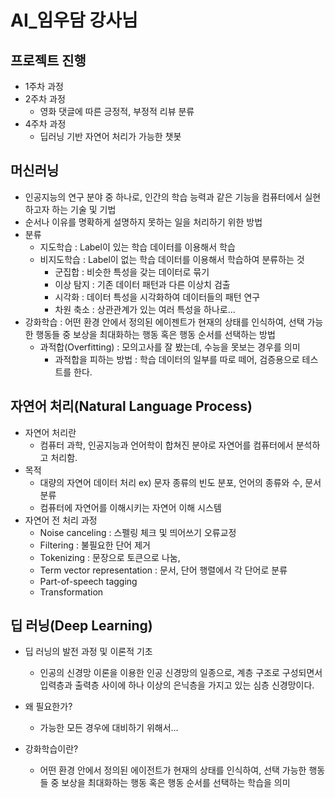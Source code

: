 # AI_임우담 강사님



## 프로젝트 진행

- 1주차 과정
- 2주차 과정
  - 영화 댓글에 따른 긍정적, 부정적 리뷰 분류
- 4주차 과정
  - 딥러닝 기반 자연어 처리가 가능한 챗봇



## 머신러닝

- 인공지능의 연구 분야 중 하나로, 인간의 학습 능력과 같은 기능을 컴퓨터에서 실현하고자 하는 기술 및 기법
- 순서나 이유를 명확하게 설명하지 못하는 일을 처리하기 위한 방법
- 분류
  - 지도학습 : Label이 있는 학습 데이터를 이용해서 학습
  - 비지도학습 : Label이 없는 학습 데이터를 이용해서 학습하여 분류하는 것
    - 군집합 : 비슷한 특성을 갖는 데이터로 묶기
    - 이상 탐지 : 기존 데이터 패턴과 다른 이상치 검출
    - 시각화 : 데이터 특성을 시각화하여 데이터들의 패턴 연구
    - 차원 축소 : 상관관계가 있는 여러 특성을 하나로...
- 강화학습 : 어떤 환경 안에서 정의된 에이젠트가 현재의 상태를 인식하여, 선택 가능한 행동들 중 보상을 최대화하는 행동 혹은 행동 순서를 선택하는 방법
  - 과적합(Overfitting) : 모의고사를 잘 봤는데, 수능을 못보는 경우를 의미
    - 과적합을 피하는 방법 : 학습 데이터의 일부를 따로 떼어, 검증용으로 테스트를 한다.



## 자연어 처리(Natural Language Process)

- 자연어 처리란
  - 컴퓨터 과학, 인공지능과 언어학이 합쳐진 분야로 자연어를 컴퓨터에서 분석하고 처리함.
- 목적
  - 대량의 자연어 데이터 처리 ex) 문자 종류의 빈도 분포, 언어의 종류와 수, 문서 분류
  - 컴퓨터에 자연어를 이해시키는 자연어 이해 시스템
- 자연어 전 처리 과정
  - Noise canceling : 스펠링 체크 및 띄어쓰기 오류교정
  - Filtering : 불필요한 단어 제거
  - Tokenizing : 문장으로 토큰으로 나눔, 
  - Term vector representation : 문서, 단어 행렬에서 각 단어로 분류
  - Part-of-speech tagging
  - Transformation



## 딥 러닝(Deep Learning)

- 딥 러닝의 발전 과정 및 이론적 기초
  - 인공의 신경망 이론을 이용한 인공 신경망의 일종으로, 계층 구조로 구성되면서 입력층과 출력층 사이에 하나 이상의 은닉층을 가지고 있는 심층 신경망이다.

- 왜 필요한가?
  - 가능한 모든 경우에 대비하기 위해서...
- 강화학습이란?
  - 어떤 환경 안에서 정의된 에이전트가 현재의 상태를 인식하여, 선택 가능한 행동들 중 보상을 최대화하는 행동 혹은 행동 순서를 선택하는 학습을 의미